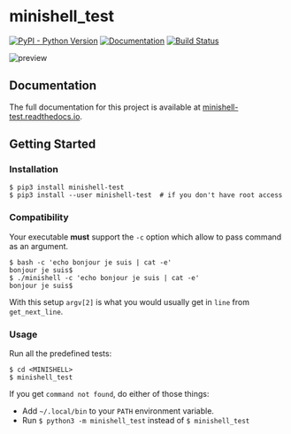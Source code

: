 # minishell\_test

[![PyPI - Python Version](https://img.shields.io/pypi/pyversions/minishell-test)](https://pypi.org/project/minishell-test/)
[![Documentation](https://readthedocs.org/projects/minishell-test/badge/?version=latest)](https://minishell-test.readthedocs.io)
[![Build Status](https://api.travis-ci.com/cacharle/minishell_test.svg?branch=master)](https://travis-ci.com/cacharle/minishell_test)

![preview](https://i.imgur.com/98xh2xY.gif)

## Documentation

The full documentation for this project is available at
[minishell-test.readthedocs.io](https://minishell-test.readthedocs.io).

## Getting Started

### Installation

``` 
$ pip3 install minishell-test
$ pip3 install --user minishell-test  # if you don't have root access
```

### Compatibility

Your executable **must** support the `-c` option which allow to pass
command as an argument.

``` 
$ bash -c 'echo bonjour je suis | cat -e'
bonjour je suis$
$ ./minishell -c 'echo bonjour je suis | cat -e'
bonjour je suis$
```

<div class="note">

<div class="title">


</div>

With this setup `argv[2]` is what you would usually get in `line` from
`get_next_line`.

</div>

### Usage

Run all the predefined tests:

``` 
$ cd <MINISHELL>
$ minishell_test
```

<div class="warning">

<div class="title">


</div>

If you get `command not found`, do either of those things:

-   Add `~/.local/bin` to your `PATH` environment variable.
-   Run `$ python3 -m minishell_test` instead of `$ minishell_test`

</div>
